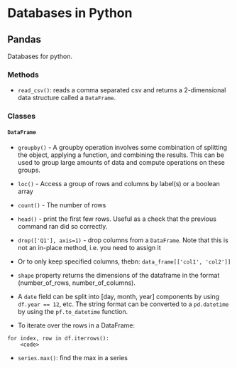 # Databases in Python

## Pandas

Databases for python.

### Methods

* `read_csv()`: reads a comma separated csv and returns a 2-dimensional data structure called a `DataFrame`.

### Classes

#### `DataFrame`

* `groupby()` - A groupby operation involves some combination of splitting the object, applying a function, and combining the results. This can be used to group large amounts of data and compute operations on these groups.

* `loc()` - Access a group of rows and columns by label(s) or a boolean array

* `count()` - The number of rows

* `head()` - print the first few rows. Useful as a check that the previous command ran did so correctly.

* `drop(['Q1'], axis=1)` - drop columns from a `DataFrame`. Note that this is not an in-place method, i.e. you need to assign it

* Or to only keep specified columns, thebn: `data_frame[['col1', 'col2']]`

* `shape` property returns the dimensions of the dataframe in the format (number_of_rows, number_of_columns).

* A `date` field can be split into [day, month, year] components by using `df.year == 12`, etc. The string format can be converted to a `pd.datetime` by using the `pf.to_datetime` function.

* To iterate over the rows in a DataFrame:

```
for index, row in df.iterrows():
	<code>
```

* `series.max()`: find the max in a series
